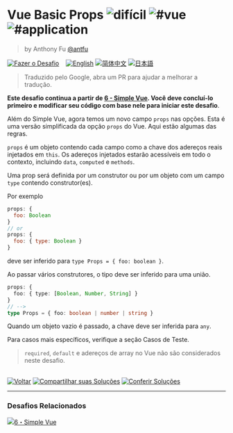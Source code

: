 <!--info-header-start--><h1>Vue Basic Props <img src="https://img.shields.io/badge/-dif%C3%ADcil-de3d37" alt="difícil"/> <img src="https://img.shields.io/badge/-%23vue-999" alt="#vue"/> <img src="https://img.shields.io/badge/-%23application-999" alt="#application"/></h1><blockquote><p>by Anthony Fu <a href="https://github.com/antfu" target="_blank">@antfu</a></p></blockquote><p><a href="https://tsch.js.org/213/play/pt-BR" target="_blank"><img src="https://img.shields.io/badge/-Fazer%20o%20Desafio-3178c6?logo=typescript&logoColor=white" alt="Fazer o Desafio"/></a> &nbsp;&nbsp;&nbsp;<a href="./README.md" target="_blank"><img src="https://img.shields.io/badge/-English-gray" alt="English"/></a>  <a href="./README.zh-CN.md" target="_blank"><img src="https://img.shields.io/badge/-%E7%AE%80%E4%BD%93%E4%B8%AD%E6%96%87-gray" alt="简体中文"/></a>  <a href="./README.ja.md" target="_blank"><img src="https://img.shields.io/badge/-%E6%97%A5%E6%9C%AC%E8%AA%9E-gray" alt="日本語"/></a> </p><!--info-header-end-->

> Traduzido pelo Google, abra um PR para ajudar a melhorar a tradução.

**Este desafio continua a partir de [6 - Simple Vue](//tsch.js.org/6). Você deve concluí-lo primeiro e modificar seu código com base nele para iniciar este desafio**.

Além do Simple Vue, agora temos um novo campo `props` nas opções. Esta é uma versão simplificada da opção `props` do Vue. Aqui estão algumas das regras.

`props` é um objeto contendo cada campo como a chave dos adereços reais injetados em `this`. Os adereços injetados estarão acessíveis em todo o contexto, incluindo `data`, `computed` e `methods`.

Uma prop será definida por um construtor ou por um objeto com um campo `type` contendo construtor(es).

Por exemplo

```js
props: {
  foo: Boolean
}
// or
props: {
  foo: { type: Boolean }
}
```

deve ser inferido para `type Props = { foo: boolean }`.

Ao passar vários construtores, o tipo deve ser inferido para uma união.

```ts
props: {
  foo: { type: [Boolean, Number, String] }
}
// -->
type Props = { foo: boolean | number | string }
```

Quando um objeto vazio é passado, a chave deve ser inferida para `any`.

Para casos mais específicos, verifique a seção Casos de Teste.

> `required`, `default` e adereços de array no Vue não são considerados neste desafio.

<!--info-footer-start--><br><a href="../../README.pt-BR.md" target="_blank"><img src="https://img.shields.io/badge/-Voltar-grey" alt="Voltar"/></a> <a href="https://tsch.js.org/213/answer/pt-BR" target="_blank"><img src="https://img.shields.io/badge/-Compartilhar%20suas%20Solu%C3%A7%C3%B5es-teal" alt="Compartilhar suas Soluções"/></a> <a href="https://tsch.js.org/213/solutions" target="_blank"><img src="https://img.shields.io/badge/-Conferir%20Solu%C3%A7%C3%B5es-de5a77?logo=awesome-lists&logoColor=white" alt="Conferir Soluções"/></a> <hr><h3>Desafios Relacionados</h3><a href="https://github.com/type-challenges/type-challenges/blob/main/questions/00006-hard-simple-vue/README.pt-BR.md" target="_blank"><img src="https://img.shields.io/badge/-6%E3%83%BBSimple%20Vue-de3d37" alt="6・Simple Vue"/></a> <!--info-footer-end-->
